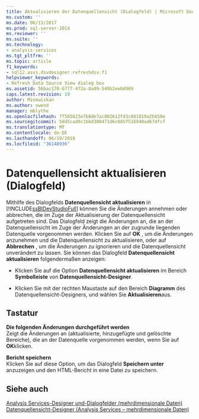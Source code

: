```yaml
---
title: Aktualisieren der Datenquellensicht (Dialogfeld) | Microsoft Docs
ms.custom: ''
ms.date: 06/13/2017
ms.prod: sql-server-2014
ms.reviewer: ''
ms.suite: ''
ms.technology:
- analysis-services
ms.tgt_pltfrm: ''
ms.topic: article
f1_keywords:
- sql12.asvs.dsvdesigner.refreshdsv.f1
helpviewer_keywords:
- Refresh Data Source View dialog box
ms.assetid: 56bac170-6777-472a-8a09-549b2ee0d909
caps.latest.revision: 19
author: Minewiskan
ms.author: owend
manager: mblythe
ms.openlocfilehash: 7f585623e7b8de7ac802612fd3c861819a2bb58e
ms.sourcegitcommit: 5dd5cad0c1bbd308471d6c885f516948ad67dfcf
ms.translationtype: MT
ms.contentlocale: de-DE
ms.lasthandoff: 06/19/2018
ms.locfileid: "36148936"
---
```

# <a name="refresh-data-source-view-dialog-box"></a>Datenquellensicht aktualisieren (Dialogfeld)
  Mithilfe des Dialogfelds **Datenquellensicht aktualisieren** in [!INCLUDE[ssBIDevStudioFull](../includes/ssbidevstudiofull-md.md)] können Sie die Änderungen annehmen oder abbrechen, die im Zuge der Aktualisierung der Datenquellensicht aufgetreten sind. Das Dialogfeld zeigt die Änderungen an, die an der Datenquellensicht im Zuge der Änderungen an der zugrunde liegenden Datenquelle vorgenommen werden. Klicken Sie auf **OK** , um die Änderungen anzunehmen und die Datenquellensicht zu aktualisieren, oder auf **Abbrechen** , um die Änderungen zu ignorieren und die Datenquellensicht unverändert zu lassen. Sie können das Dialogfeld **Datenquellensicht aktualisieren** folgendermaßen anzeigen:  
  
-   Klicken Sie auf die Option **Datenquellensicht aktualisieren** im Bereich **Symbolleiste** von **Datenquellensicht-Designer**.  
  
-   Klicken Sie mit der rechten Maustaste auf den Bereich **Diagramm** des Datenquellensicht-Designers, und wählen Sie **Aktualisieren**aus.  
  
## <a name="options"></a>Tastatur  
 **Die folgenden Änderungen durchgeführt werden**  
 Zeigt die Änderungen an (aktualisierte, hinzugefügte und gelöschte Bereiche), die an der Datenquelle vorgenommen werden, wenn Sie auf **OK**klicken.  
  
 **Bericht speichern**  
 Klicken Sie auf diese Option, um das Dialogfeld **Speichern unter** anzuzeigen und den HTML-Bericht in eine Datei zu speichern.  
  
## <a name="see-also"></a>Siehe auch  
 [Analysis Services-Designer und-Dialogfelder &#40;mehrdimensionale Daten&#41;](analysis-services-designers-and-dialog-boxes-multidimensional-data.md)   
 [Datenquellensicht-Designer &#40;Analysis Services – mehrdimensionale Daten&#41;](data-source-view-designer-analysis-services-multidimensional-data.md)  
  
  